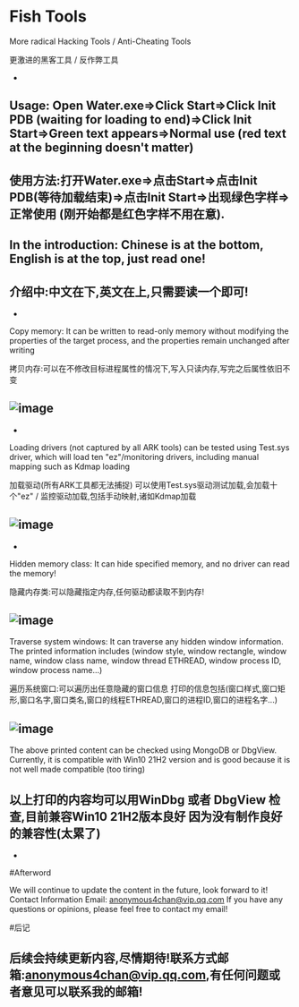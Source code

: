 # Fish Tools
More radical Hacking Tools / Anti-Cheating Tools

更激进的黑客工具 / 反作弊工具

-
Usage: Open Water.exe=>Click Start=>Click Init PDB (waiting for loading to end)=>Click Init Start=>Green text appears=>Normal use (red text at the beginning doesn't matter)
-

使用方法:打开Water.exe=>点击Start=>点击Init PDB(等待加载结束)=>点击Init Start=>出现绿色字样=>正常使用 (刚开始都是红色字样不用在意).
-

In the introduction: Chinese is at the bottom, English is at the top, just read one!
-
介绍中:中文在下,英文在上,只需要读一个即可!
------------------------------------------------------------------------------------------------------------------------------------------------------
-
Copy memory: It can be written to read-only memory without modifying the properties of the target process, and the properties remain unchanged after writing

拷贝内存:可以在不修改目标进程属性的情况下,写入只读内存,写完之后属性依旧不变

![image](https://github.com/user-attachments/assets/694e9a12-2e4b-443a-84d1-269c56ae12b3)
-
-
Loading drivers (not captured by all ARK tools) can be tested using Test.sys driver, which will load ten "ez"/monitoring drivers, including manual mapping such as Kdmap loading

加载驱动(所有ARK工具都无法捕捉) 可以使用Test.sys驱动测试加载,会加载十个"ez" / 监控驱动加载,包括手动映射,诸如Kdmap加载

![image](https://github.com/user-attachments/assets/1e2a6539-12f1-4e2d-b700-d10fd78d2ab6)
-
-
Hidden memory class: It can hide specified memory, and no driver can read the memory!

隐藏内存类:可以隐藏指定内存,任何驱动都读取不到内存!

![image](https://github.com/user-attachments/assets/0d06d8c3-a9cc-422a-9594-21e8c301aa1d)
-
Traverse system windows: It can traverse any hidden window information. The printed information includes (window style, window rectangle, window name, window class name, window thread ETHREAD, window process ID, window process name...)

遍历系统窗口:可以遍历出任意隐藏的窗口信息 打印的信息包括(窗口样式,窗口矩形,窗口名字,窗口类名,窗口的线程ETHREAD,窗口的进程ID,窗口的进程名字...)

![image](https://github.com/user-attachments/assets/7ad1ace7-4b1b-408b-9a53-67abd3a9024d)
-

The above printed content can be checked using MongoDB or DbgView. Currently, it is compatible with Win10 21H2 version and is good because it is not well made compatible (too tiring)

以上打印的内容均可以用WinDbg 或者 DbgView 检查,目前兼容Win10 21H2版本良好 因为没有制作良好的兼容性(太累了)
-
-
#Afterword

We will continue to update the content in the future, look forward to it! Contact Information Email: anonymous4chan@vip.qq.com If you have any questions or opinions, please feel free to contact my email!


#后记

后续会持续更新内容,尽情期待!联系方式邮箱:anonymous4chan@vip.qq.com,有任何问题或者意见可以联系我的邮箱!
-

